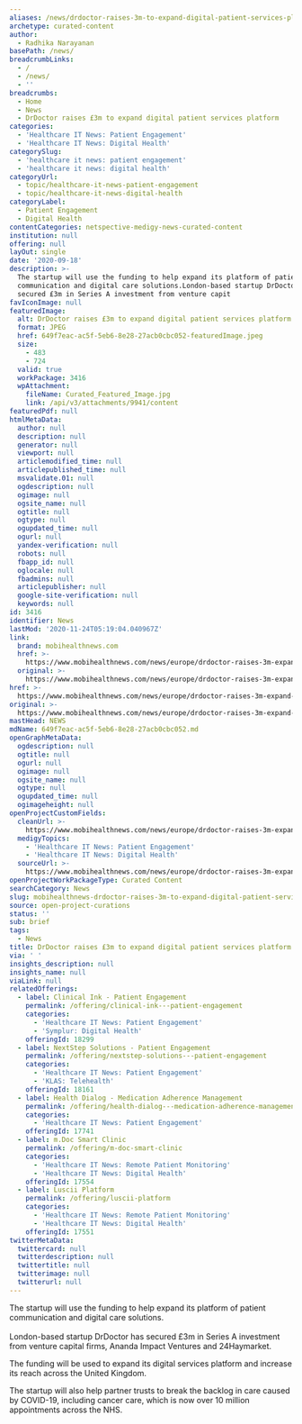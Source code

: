```yaml
---
aliases: /news/drdoctor-raises-3m-to-expand-digital-patient-services-platform
archetype: curated-content
author:
  - Radhika Narayanan
basePath: /news/
breadcrumbLinks:
  - /
  - /news/
  - ''
breadcrumbs:
  - Home
  - News
  - DrDoctor raises £3m to expand digital patient services platform
categories:
  - 'Healthcare IT News: Patient Engagement'
  - 'Healthcare IT News: Digital Health'
categorySlug:
  - 'healthcare it news: patient engagement'
  - 'healthcare it news: digital health'
categoryUrl:
  - topic/healthcare-it-news-patient-engagement
  - topic/healthcare-it-news-digital-health
categoryLabel:
  - Patient Engagement
  - Digital Health
contentCategories: netspective-medigy-news-curated-content
institution: null
offering: null
layOut: single
date: '2020-09-18'
description: >-
  The startup will use the funding to help expand its platform of patient
  communication and digital care solutions.London-based startup DrDoctor has
  secured £3m in Series A investment from venture capit
favIconImage: null
featuredImage:
  alt: DrDoctor raises £3m to expand digital patient services platform
  format: JPEG
  href: 649f7eac-ac5f-5eb6-8e28-27acb0cbc052-featuredImage.jpeg
  size:
    - 483
    - 724
  valid: true
  workPackage: 3416
  wpAttachment:
    fileName: Curated_Featured_Image.jpg
    link: /api/v3/attachments/9941/content
featuredPdf: null
htmlMetaData:
  author: null
  description: null
  generator: null
  viewport: null
  articlemodified_time: null
  articlepublished_time: null
  msvalidate.01: null
  ogdescription: null
  ogimage: null
  ogsite_name: null
  ogtitle: null
  ogtype: null
  ogupdated_time: null
  ogurl: null
  yandex-verification: null
  robots: null
  fbapp_id: null
  oglocale: null
  fbadmins: null
  articlepublisher: null
  google-site-verification: null
  keywords: null
id: 3416
identifier: News
lastMod: '2020-11-24T05:19:04.040967Z'
link:
  brand: mobihealthnews.com
  href: >-
    https://www.mobihealthnews.com/news/europe/drdoctor-raises-3m-expand-digital-patient-services-platform
  original: >-
    https://www.mobihealthnews.com/news/europe/drdoctor-raises-3m-expand-digital-patient-services-platform
href: >-
  https://www.mobihealthnews.com/news/europe/drdoctor-raises-3m-expand-digital-patient-services-platform
original: >-
  https://www.mobihealthnews.com/news/europe/drdoctor-raises-3m-expand-digital-patient-services-platform
mastHead: NEWS
mdName: 649f7eac-ac5f-5eb6-8e28-27acb0cbc052.md
openGraphMetaData:
  ogdescription: null
  ogtitle: null
  ogurl: null
  ogimage: null
  ogsite_name: null
  ogtype: null
  ogupdated_time: null
  ogimageheight: null
openProjectCustomFields:
  cleanUrl: >-
    https://www.mobihealthnews.com/news/europe/drdoctor-raises-3m-expand-digital-patient-services-platform
  medigyTopics:
    - 'Healthcare IT News: Patient Engagement'
    - 'Healthcare IT News: Digital Health'
  sourceUrl: >-
    https://www.mobihealthnews.com/news/europe/drdoctor-raises-3m-expand-digital-patient-services-platform
openProjectWorkPackageType: Curated Content
searchCategory: News
slug: mobihealthnews-drdoctor-raises-3m-to-expand-digital-patient-services-platform
source: open-project-curations
status: ''
sub: brief
tags:
  - News
title: DrDoctor raises £3m to expand digital patient services platform
via: ' '
insights_description: null
insights_name: null
viaLink: null
relatedOfferings:
  - label: Clinical Ink - Patient Engagement
    permalink: /offering/clinical-ink---patient-engagement
    categories:
      - 'Healthcare IT News: Patient Engagement'
      - 'Symplur: Digital Health'
    offeringId: 18299
  - label: NextStep Solutions - Patient Engagement
    permalink: /offering/nextstep-solutions---patient-engagement
    categories:
      - 'Healthcare IT News: Patient Engagement'
      - 'KLAS: Telehealth'
    offeringId: 18161
  - label: Health Dialog - Medication Adherence Management
    permalink: /offering/health-dialog---medication-adherence-management
    categories:
      - 'Healthcare IT News: Patient Engagement'
    offeringId: 17741
  - label: m.Doc Smart Clinic
    permalink: /offering/m-doc-smart-clinic
    categories:
      - 'Healthcare IT News: Remote Patient Monitoring'
      - 'Healthcare IT News: Digital Health'
    offeringId: 17554
  - label: Luscii Platform
    permalink: /offering/luscii-platform
    categories:
      - 'Healthcare IT News: Remote Patient Monitoring'
      - 'Healthcare IT News: Digital Health'
    offeringId: 17551
twitterMetaData:
  twittercard: null
  twitterdescription: null
  twittertitle: null
  twitterimage: null
  twitterurl: null
---
```

<p>The startup will use the funding to help expand its platform of patient communication and digital care solutions.<br><br>London-based startup DrDoctor has secured £3m in Series A investment from venture capital firms, Ananda Impact Ventures and 24Haymarket.</p><p>The funding will be used to expand its digital services platform and increase its reach across the United Kingdom.</p><p>The startup will also help partner trusts to break the backlog in care caused by COVID-19, including cancer care, which is now over 10 million appointments across the NHS.&nbsp;</p>